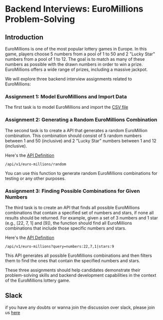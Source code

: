 
# Backend Interviews: EuroMillions Problem-Solving

## Introduction

EuroMillions is one of the most popular lottery games in Europe. In this game, players choose 5 numbers from a pool of 1 to 50 and 2 "Lucky Star" numbers from a pool of 1 to 12. The goal is to match as many of these numbers as possible with the drawn numbers in order to win a prize. EuroMillions offers a wide range of prizes, including a massive jackpot.

We will explore three backend interview assignments related to EuroMillions:

### Assignment 1: Model EuroMillions and Import Data

The first task is to model EuroMillions and import the [CSV file](euromillion.csv)

### Assignment 2: Generating a Random EuroMillions Combination

The second task is to create a API that generates a random EuroMillion combination. This combination should consist of 5 random numbers between 1 and 50 (inclusive) and 2  "Lucky Star" numbers between 1 and 12 (inclusive).

Here's the [API Definition](swagger.yaml)

```http request
/api/v1/euro-millions/random
```
You can use this function to generate random EuroMillions combinations for testing or any other purposes.

### Assignment 3: Finding Possible Combinations for Given Numbers

The third task is to create an API that finds all possible EuroMillions combinations that contain a specified set of numbers and stars, if none all results should be returned.
For example, given a set of 3 numbers and 1 star (e.g., [22, 7, 1] and [9]), the function should find all EuroMillions combinations that include those specific numbers and stars.

Here's the [API Definition](swagger.yaml)

```http request
/api/v1/euro-millions?query=numbers:22,7,1|stars:9
```
This API generates all possible EuroMillions combinations and then filters them to find the ones that contain the specified numbers and stars.

These three assignments should help candidates demonstrate their problem-solving skills and backend development capabilities in the context of the EuroMillions lottery game.

## Slack

if you have any doubts or wanna join the discussion over slack, please join us [here](https://twolazyworkspace.slack.com/archives/C05TCKKBABS)
